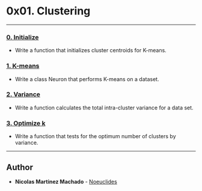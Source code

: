# 0x01. Clustering

---

### [0. Initialize](./0-initialize.py)
* Write a function that initializes cluster centroids for K-means.


### [1. K-means](./1-kmeans.py)
* Write a class Neuron that performs K-means on a dataset.


### [2. Variance](./2-variance.py)
* Write a function calculates the total intra-cluster variance for a data set.


### [3. Optimize k](./3-optimum.py)
* Write a function that tests for the optimum number of clusters by variance.

---

## Author
* **Nicolas Martinez Machado** - [Noeuclides](https://github.com/Noeuclides)